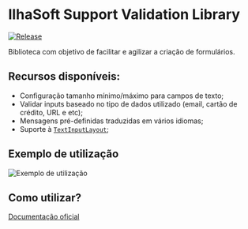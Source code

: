 # IlhaSoft Support Validation Library

[![Release](https://jitpack.io/v/org.bitbucket.ilhasoft/support-validation.svg?style=flat-square)](https://jitpack.io/#org.bitbucket.ilhasoft/support-validation)

Biblioteca com objetivo de facilitar e agilizar a criação de formulários. 

## Recursos disponíveis:

* Configuração tamanho mínimo/máximo para campos de texto;
* Validar inputs baseado no tipo de dados utilizado (email, cartão de crédito, URL e etc);
* Mensagens pré-definidas traduzidas em vários idiomas;
* Suporte à [`TextInputLayout`](https://developer.android.com/reference/android/support/design/widget/TextInputLayout.html);

## Exemplo de utilização

![Exemplo de utilização](http://s32.postimg.org/7tfrxtd9x/device_2016_05_15_105341.png)

## Como utilizar?

[Documentação oficial](https://bitbucket.org/ilhasoft/support-validation/wiki/Como%20utilizar)
